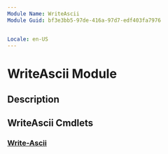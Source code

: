 ```yaml
---
Module Name: WriteAscii
Module Guid: bf3e3bb5-97de-416a-97d7-edf403fa7976


Locale: en-US
---
```


# WriteAscii Module
## Description


## WriteAscii Cmdlets
### [Write-Ascii](Write-Ascii.md)


